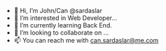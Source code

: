 - 👋 Hi, I’m John/Can @sardaslar
- 👀 I’m interested in Web Developer...
- 🌱 I’m currently learning Back End.
- 💞️ I’m looking to collaborate on ...
- 📫 You can reach me with can.sardaslar@me.com

<!---
sardaslar/sardaslar is a ✨ special ✨ repository because its `README.md` (this file) appears on your GitHub profile.
You can click the Preview link to take a look at your changes.
--->
